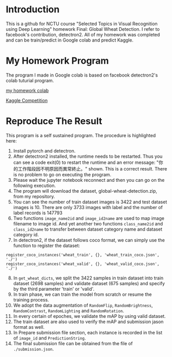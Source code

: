 # Introduction
This is a github for NCTU course "Selected Topics in Visual Recognition using Deep Learning" homework Final: Global Wheat Detection.
I refer to facebook's contribution, detectron2.
All of my homework was completed and can be train/predict in Google colab and predict Kaggle.

# My Homework Program
The program I made in Google colab is based on facebook detectron2's colab tuturial program.

[my homework colab](https://colab.research.google.com/drive/1mPiyNd4Y10qPU0GTia9k5CkEyTpTo-Er?usp=sharing)

[Kaggle Competition](https://www.kaggle.com/wangchilung/detectron2-for-global-wheat-detection)

# Reproduce The Result
This program is a self sustained program. The procedure is highlighted here:

1. Install pytorch and detectron.
2. After detectron2 installed, the runtime needs to be restarted. Thus you can see a code exit(0) to restart the runtime and an error message: "你的工作階段因不明原因而異常終止。" shown. This is a correct result. There is no problem to go on executing the program.
3. Please wait the jupyter notebook reconnect and then you can go on the following execution.
4. The program will download the dataset, global-wheat-detection.zip, from my repository.
5. You can see the number of train dataset images is 3422 and test dataset images is 10. There are only 3733 images with label and the number of label records is 147793
6. Two functions `image_name2id` and `image_id2name` are used to map image filename to image id. And yet another two functions `class_name2id` and `class_id2name` to transfer between dataset category name and dataset category id.
7. In detectron2, if the dataset follows coco format, we can simply use the function to register the dataset:
<pre><code>register_coco_instances('wheat_train', {}, 'wheat_train_coco.json', './')
register_coco_instances('wheat_valid', {}, 'wheat_valid_coco.json', './')</code></pre>
8. In `get_wheat_dicts`, we split the 3422 samples in train dataset into train dataset (2698 samples) and validate dataset (675 samples) and specify by the third parameter 'train' or 'valid'.
9. In train phase, we can train the model from scratch or resume the training process.
10. We adopt the data augmentation of `RandomFlip`, `RandomBrightness`, `RandomContrast`, `RandomLighting` and `RandomRotation`.
11. In every certain of epoches, we validate the mAP by using valid dataset.
12. The train dataset are also used to verify the mAP and submission jason format as well.
13. In Prepare submission file section, each instance is recorded in the list of `image_id` and `PredictionString`.
14. The final submission file can be obtained from the file of `./submission.json`.
